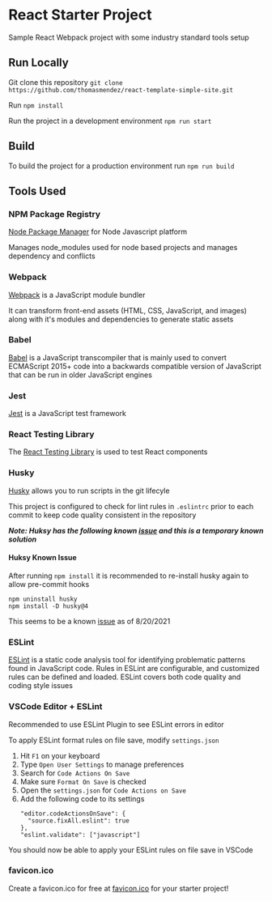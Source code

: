 # React Starter Project

Sample React Webpack project with some industry standard tools setup

## Run Locally

Git clone this repository `git clone https://github.com/thomasmendez/react-template-simple-site.git`

Run `npm install`

Run the project in a development environment `npm run start`

## Build

To build the project for a production environment run `npm run build`

## Tools Used

### NPM Package Registry

[Node Package Manager](https://www.npmjs.com/) for Node Javascript platform

Manages node_modules used for node based projects and manages dependency and conflicts

### Webpack

[Webpack](https://webpack.js.org/) is a JavaScript module bundler 

It can transform front-end assets (HTML, CSS, JavaScript, and images) along with it's modules and dependencies to generate static assets

### Babel

[Babel](https://babeljs.io/) is a JavaScript transcompiler that is mainly used to convert ECMAScript 2015+ code into a backwards compatible version of JavaScript that can be run in older JavaScript engines

### Jest

[Jest](https://jestjs.io/) is a JavaScript test framework

### React Testing Library

The [React Testing Library](https://testing-library.com/) is used to test React components

### Husky

[Husky](https://typicode.github.io/husky/#/) allows you to run scripts in the git lifecyle

This project is configured to check for lint rules in `.eslintrc` prior to each commit to keep code quality consistent in the repository

***Note: Huksy has the following known [issue](https://stackoverflow.com/questions/50048717/lint-staged-not-running-on-precommit) and this is a temporary known solution***

#### Huksy Known Issue

After running `npm install` it is recommended to re-install husky again to allow pre-commit hooks
```
npm uninstall husky
npm install -D husky@4
```
This seems to be a known [issue](https://stackoverflow.com/questions/50048717/lint-staged-not-running-on-precommit) as of 8/20/2021

### ESLint

[ESLint](https://eslint.org/) is a static code analysis tool for identifying problematic patterns found in JavaScript code. Rules in ESLint are configurable, and customized rules can be defined and loaded. ESLint covers both code quality and coding style issues

### VSCode Editor + ESLint

Recommended to use ESLint Plugin to see ESLint errors in editor

To apply ESLint format rules on file save, modify `settings.json`

1. Hit `F1` on your keyboard
2. Type `Open User Settings` to manage preferences
3. Search for `Code Actions On Save`
4. Make sure `Format On Save` is checked
4. Open the `settings.json` for `Code Actions on Save`
5. Add the following code to its settings
    ```
    "editor.codeActionsOnSave": {
      "source.fixAll.eslint": true
    },
    "eslint.validate": ["javascript"]
    ```

You should now be able to apply your ESLint rules on file save in VSCode

### favicon.ico

Create a favicon.ico for free at [favicon.ico](https://favicon.io/) for your starter project!

